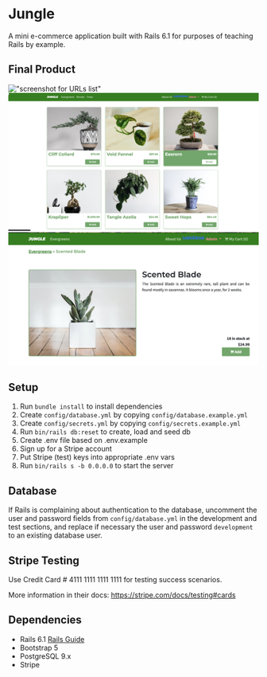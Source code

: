# Jungle

A mini e-commerce application built with Rails 6.1 for purposes of teaching Rails by example.

## Final Product

!["screenshot for URLs list"](https://github.com/yusufurur/jungle-rails/blob/master/docs/Screenshot%202023-06-06%20at%205.49.50%20PM.png)
!["screenshot to createURL"](https://github.com/yusufurur/jungle-rails/blob/master/docs/Screenshot%202023-06-06%20at%205.50.14%20PM.png)
!["screenshot to createURL"](https://github.com/yusufurur/jungle-rails/blob/master/docs/Screenshot%202023-06-06%20at%205.49.13%20PM.png)

## Setup

1. Run `bundle install` to install dependencies
2. Create `config/database.yml` by copying `config/database.example.yml`
3. Create `config/secrets.yml` by copying `config/secrets.example.yml`
4. Run `bin/rails db:reset` to create, load and seed db
5. Create .env file based on .env.example
6. Sign up for a Stripe account
7. Put Stripe (test) keys into appropriate .env vars
8. Run `bin/rails s -b 0.0.0.0` to start the server

## Database

If Rails is complaining about authentication to the database, uncomment the user and password fields from `config/database.yml` in the development and test sections, and replace if necessary the user and password `development` to an existing database user.

## Stripe Testing

Use Credit Card # 4111 1111 1111 1111 for testing success scenarios.

More information in their docs: <https://stripe.com/docs/testing#cards>

## Dependencies

- Rails 6.1 [Rails Guide](http://guides.rubyonrails.org/v6.1/)
- Bootstrap 5
- PostgreSQL 9.x
- Stripe
